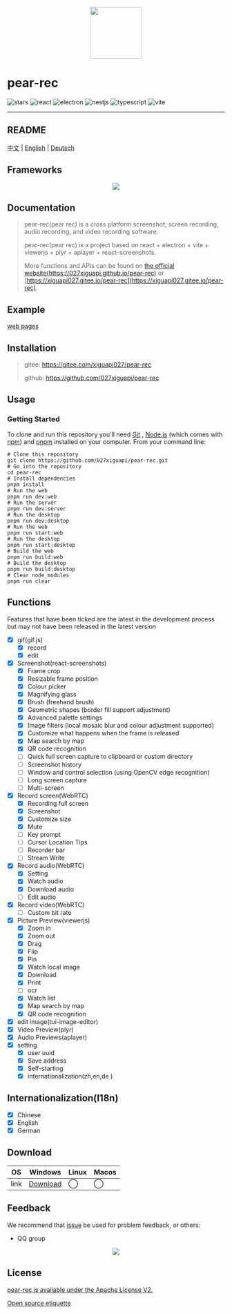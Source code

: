 <p align="center">
  <img src="https://027xiguapi.github.io/pear-rec/logo.png"  height="120"  />
  <h1>pear-rec</h1>
  <p>
    <img src="https://img.shields.io/github/stars/027xiguapi/pear-rec" alt="stars">
    <img src="https://img.shields.io/badge/react-v18-blue" alt="react">
    <img src="https://img.shields.io/badge/electron-v26-blue" alt="electron">
    <img src="https://img.shields.io/badge/nestjs-v3-blue" alt="nestjs">
    <img src="https://img.shields.io/badge/-TypeScript-blue?logo=typescript&logoColor=white" alt="typescript">
    <img src="https://img.shields.io/badge/-Vite-blue?logo=vite&logoColor=white" alt="vite">
  </p>
</p>

---

## README

[中文](README.zh-CN.md) | [English](README.md) | [Deutsch](README.de-DE.md)

## Frameworks

<center>
  <img src="https://027xiguapi.github.io/pear-rec/imgs/1700442414996.jpg" />
</center>

## Documentation

> pear-rec(pear rec) is a cross platform screenshot, screen recording, audio recording, and video recording software.
>
> pear-rec(pear rec) is a project based on react + electron + vite + viewerjs + plyr + aplayer + react-screenshots.
>
> More functions and APIs can be found on [the official website(https://027xiguapi.github.io/pear-rec)](https://027xiguapi.github.io/pear-rec) or [https://xiguapi027.gitee.io/pear-rec](https://xiguapi027.gitee.io/pear-rec).

## Example

[web pages](https://pear-rec-xiguapi.vercel.app/)

## Installation

> gitee: https://gitee.com/xiguapi027/pear-rec
>
> github: https://github.com/027xiguapi/pear-rec

## Usage

### Getting Started

To clone and run this repository you'll need [Git](https://git-scm.com) , [Node.js](https://nodejs.org/en/download/) (which comes with [npm](https://www.npmjs.com/)) and [pnpm](https://pnpm.io/) installed on your computer. From your command line:

```shell
# Clone this repository
git clone https://github.com/027xiguapi/pear-rec.git
# Go into the repository
cd pear-rec
# Install dependencies
pnpm install
# Run the web
pnpm run dev:web
# Run the server
pnpm run dev:server
# Run the desktop
pnpm run dev:desktop
# Run the web
pnpm run start:web
# Run the desktop
pnpm run start:desktop
# Build the web
pnpm run build:web
# Build the desktop
pnpm run build:desktop
# Clear node_modules
pnpm run clear
```

## Functions

Features that have been ticked are the latest in the development process but may not have been released in the latest version

- [x] gif(gif.js)
  - [x] record
  - [x] edit
- [x] Screenshot(react-screenshots)
  - [x] Frame crop
  - [x] Resizable frame position
  - [x] Colour picker
  - [x] Magnifying glass
  - [x] Brush (freehand brush)
  - [x] Geometric shapes (border fill support adjustment)
  - [x] Advanced palette settings
  - [x] Image filters (local mosaic blur and colour adjustment supported)
  - [x] Customize what happens when the frame is released
  - [x] Map search by map
  - [x] QR code recognition
  - [ ] Quick full screen capture to clipboard or custom directory
  - [ ] Screenshot history
  - [ ] Window and control selection (using OpenCV edge recognition)
  - [ ] Long screen capture
  - [ ] Multi-screen
- [x] Record screen(WebRTC)
  - [x] Recording full screen
  - [x] Screenshot
  - [x] Customize size
  - [x] Mute
  - [ ] Key prompt
  - [ ] Cursor Location Tips
  - [ ] Recorder bar
  - [ ] Stream Write
- [x] Record audio(WebRTC)
  - [x] Setting
  - [x] Watch audio
  - [x] Download audio
  - [ ] Edit audio
- [x] Record video(WebRTC)
  - [ ] Custom bit rate
- [x] Picture Preview(viewerjs)
  - [x] Zoom in
  - [x] Zoom out
  - [x] Drag
  - [x] Flip
  - [x] Pin
  - [x] Watch local image
  - [x] Download
  - [x] Print
  - [ ] ocr
  - [x] Watch list
  - [x] Map search by map
  - [x] QR code recognition
- [x] edit image(tui-image-editor)
- [x] Video Preview(plyr)
- [x] Audio Previews(aplayer)
- [x] setting
  - [x] user uuid
  - [x] Save address
  - [x] Self-starting
  - [x] internationalization(zh,en,de )

## Internationalization(I18n)

- [x] Chinese
- [x] English
- [x] German

## Download

| OS   | Windows                                                     | Linux | Macos |
| ---- | ----------------------------------------------------------- | ----- | ----- |
| link | [Download](https://github.com/027xiguapi/pear-rec/releases) | ◯     | ◯     |

## Feedback

We recommend that [issue](https://github.com/027xiguapi/pear-rec/issues) be used for problem feedback, or others:

- QQ group

<p align="center">
  <img src="https://027xiguapi.github.io/pear-rec/imgs/pear-rec_qq_qrcode.png" />
</p>

## License

[pear-rec is available under the Apache License V2.](LICENSE)

[Open source etiquette](https://developer.mozilla.org/en-US/docs/MDN/Community/Open_source_etiquette)
